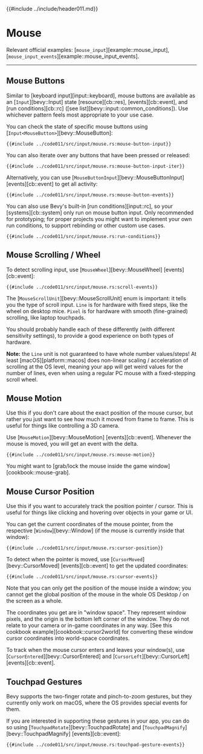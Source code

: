 {{#include ../include/header011.md}}

# Mouse

Relevant official examples:
[`mouse_input`][example::mouse_input],
[`mouse_input_events`][example::mouse_input_events].

---

## Mouse Buttons

Similar to [keyboard input][input::keyboard], mouse buttons are available as an
[`Input`][bevy::Input] state [resource][cb::res], [events][cb::event], and [run
conditions][cb::rc] ([see list][bevy::input::common_conditions]). Use whichever
pattern feels most appropriate to your use case.

You can check the state of specific mouse buttons using
[`Input<MouseButton>`][bevy::MouseButton]:

```rust,no_run,noplayground
{{#include ../code011/src/input/mouse.rs:mouse-button-input}}
```

You can also iterate over any buttons that have been pressed or released:

```rust,no_run,noplayground
{{#include ../code011/src/input/mouse.rs:mouse-button-input-iter}}
```

Alternatively, you can use [`MouseButtonInput`][bevy::MouseButtonInput]
[events][cb::event] to get all activity:

```rust,no_run,noplayground
{{#include ../code011/src/input/mouse.rs:mouse-button-events}}
```

You can also use Bevy's built-in [run conditions][input::rc], so your
[systems][cb::system] only run on mouse button input. Only recommended for
prototyping; for proper projects you might want to implement your own run
conditions, to support rebinding or other custom use cases.

```rust,no_run,noplayground
{{#include ../code011/src/input/mouse.rs:run-conditions}}
```

## Mouse Scrolling / Wheel

To detect scrolling input, use [`MouseWheel`][bevy::MouseWheel] [events][cb::event]:

```rust,no_run,noplayground
{{#include ../code011/src/input/mouse.rs:scroll-events}}
```

The [`MouseScrollUnit`][bevy::MouseScrollUnit] enum is important: it tells
you the type of scroll input. `Line` is for hardware with fixed steps, like
the wheel on desktop mice. `Pixel` is for hardware with smooth (fine-grained)
scrolling, like laptop touchpads.

You should probably handle each of these differently (with different
sensitivity settings), to provide a good experience on both types of hardware.

**Note:** the `Line` unit is not guaranteed to have whole number values/steps!
At least [macOS][platform::macos] does non-linear scaling / acceleration of
scrolling at the OS level, meaning your app will get weird values for the number
of lines, even when using a regular PC mouse with a fixed-stepping scroll wheel.

## Mouse Motion

Use this if you don't care about the exact position of the mouse cursor,
but rather you just want to see how much it moved from frame to frame. This
is useful for things like controlling a 3D camera.

Use [`MouseMotion`][bevy::MouseMotion] [events][cb::event]. Whenever the
mouse is moved, you will get an event with the delta.

```rust,no_run,noplayground
{{#include ../code011/src/input/mouse.rs:mouse-motion}}
```

You might want to [grab/lock the mouse inside the game
window][cookbook::mouse-grab].

## Mouse Cursor Position

Use this if you want to accurately track the position pointer / cursor. This is
useful for things like clicking and hovering over objects in your game or UI.

You can get the current coordinates of the mouse pointer, from the respective
[`Window`][bevy::Window] (if the mouse is currently inside that window):

```rust,no_run,noplayground
{{#include ../code011/src/input/mouse.rs:cursor-position}}
```

To detect when the pointer is moved, use [`CursorMoved`][bevy::CursorMoved]
[events][cb::event] to get the updated coordinates:

```rust,no_run,noplayground
{{#include ../code011/src/input/mouse.rs:cursor-events}}
```

Note that you can only get the position of the mouse inside a window;
you cannot get the global position of the mouse in the whole OS Desktop /
on the screen as a whole.

The coordinates you get are in "window space". They represent window
pixels, and the origin is the bottom left corner of the window. They do not
relate to your camera or in-game coordinates in any way. [See this cookbook
example][cookbook::cursor2world] for converting these window cursor coordinates
into world-space coordinates.

To track when the mouse cursor enters and leaves your window(s), use
[`CursorEntered`][bevy::CursorEntered] and [`CursorLeft`][bevy::CursorLeft]
[events][cb::event].

## Touchpad Gestures

Bevy supports the two-finger rotate and pinch-to-zoom gestures, but they
currently only work on macOS, where the OS provides special events for them.

If you are interested in supporting these gestures in your app, you can do so
using [`TouchpadRotate`][bevy::TouchpadRotate] and
[`TouchpadMagnify`][bevy::TouchpadMagnify] [events][cb::event]:

```rust,no_run,noplayground
{{#include ../code011/src/input/mouse.rs:touchpad-gesture-events}}
```
